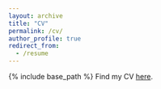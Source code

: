 ```yaml
---
layout: archive
title: "CV"
permalink: /cv/
author_profile: true
redirect_from:
  - /resume
---
```


{% include base_path %}
Find my CV [here](http://lcolosi.github.io/files/lcolosi_CV.pdf).
